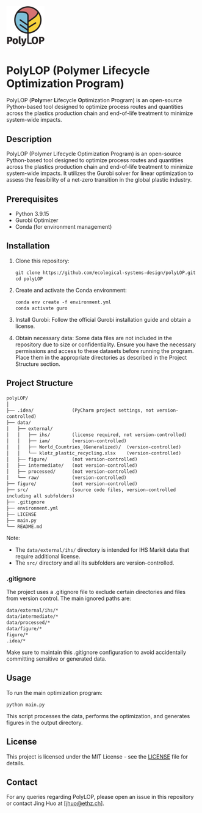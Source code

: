 <img src='logo.png' alt='Logo' width='100'/>

# PolyLOP (Polymer Lifecycle Optimization Program)

PolyLOP (**Poly**mer **L**ifecycle **O**ptimization **P**rogram) is an open-source Python-based tool designed to optimize process routes and quantities across the plastics production chain and end-of-life treatment to minimize system-wide impacts.

## Description

PolyLOP (Polymer Lifecycle Optimization Program) is an open-source Python-based tool designed to optimize process routes and quantities across the plastics production chain and end-of-life treatment to minimize system-wide impacts. It utilizes the Gurobi solver for linear optimization to assess the feasibility of a net-zero transition in the global plastic industry.

## Prerequisites

- Python 3.9.15
- Gurobi Optimizer
- Conda (for environment management)

## Installation

1. Clone this repository:
   ```
   git clone https://github.com/ecological-systems-design/polyLOP.git
   cd polyLOP
   ```

2. Create and activate the Conda environment:
   ```
   conda env create -f environment.yml
   conda activate guro
   ```

3. Install Gurobi:
   Follow the official Gurobi installation guide and obtain a license.

4. Obtain necessary data:
   Some data files are not included in the repository due to size or confidentiality. Ensure you have the necessary permissions and access to these datasets before running the program. Place them in the appropriate directories as described in the Project Structure section.

## Project Structure

```
polyLOP/
│
├── .idea/              (PyCharm project settings, not version-controlled)
├── data/
│   ├── external/
│   │   ├── ihs/        (license required, not version-controlled)
│   │   ├── iam/        (version-controlled)
│   │   ├── World_Countries_(Generalized)/  (version-controlled)
│   │   └── klotz_plastic_recycling.xlsx    (version-controlled)
│   ├── figure/         (not version-controlled)
│   ├── intermediate/   (not version-controlled)
│   ├── processed/      (not version-controlled)
│   └── raw/            (version-controlled)
├── figure/             (not version-controlled)
├── src/                (source code files, version-controlled including all subfolders)
├── .gitignore
├── environment.yml
├── LICENSE
├── main.py
└── README.md
```

Note: 
- The `data/external/ihs/` directory is intended for IHS Markit data that require additional license. 
- The `src/` directory and all its subfolders are version-controlled.

### .gitignore

The project uses a .gitignore file to exclude certain directories and files from version control. The main ignored paths are:

```
data/external/ihs/*
data/intermediate/*
data/processed/*
data/figure/*
figure/*
.idea/*
```

Make sure to maintain this .gitignore configuration to avoid accidentally committing sensitive or generated data.

## Usage

To run the main optimization program:

```
python main.py
```

This script processes the data, performs the optimization, and generates figures in the output directory.


## License

This project is licensed under the MIT License - see the [LICENSE](LICENSE) file for details.

## Contact

For any queries regarding PolyLOP, please open an issue in this repository or contact Jing Huo at [jhuo@ethz.ch].